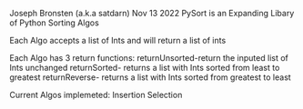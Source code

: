 Joseph Bronsten (a.k.a satdarn) Nov 13 2022
PySort is an Expanding Libary of Python Sorting Algos 

Each Algo accepts a list of Ints and will return a list of ints

Each Algo has 3 return functions:
    returnUnsorted-return the inputed list of Ints unchanged
    returnSorted- returns a list with Ints sorted from least to greatest
    returnReverse- returns a list with Ints sorted from greatest to least

Current Algos implemeted: 
    Insertion
    Selection

